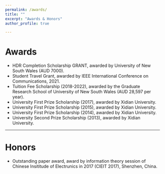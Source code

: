 ```yaml
---
permalink: /awards/
title: ""
excerpt: "Awards & Honors"
author_profile: true

---
```

# <i class="fa fa-fw fa-trophy"></i> Awards
* HDR Completion Scholarship GRANT, awarded by University of New South Wales (AUD 7000).
* Student Travel Grant, awarded by IEEE International Conference on Communications, 2021.
* Tuition Fee Scholarship (2018-2022), awarded by the Graduate Research School of University of New South Wales (AUD 28,597 per year).
* University First Prize Scholarship (2017), awarded by Xidian University.
* University First Prize Scholarship (2015), awarded by Xidian University.
* University First Prize Scholarship (2014), awarded by Xidian University.
* University Second Prize Scholarship (2013), awarded by Xidian University.

---
# <i class="fa fa-fw fa-trophy"></i>  Honors
* Outstanding paper award, award by information theory session of Chinese Insititude of Electrunics in 2017 (CIEIT 2017), Shenzhen, China.
